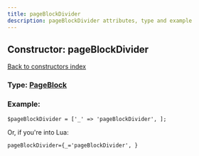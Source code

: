```yaml
---
title: pageBlockDivider
description: pageBlockDivider attributes, type and example
---
```

## Constructor: pageBlockDivider  
[Back to constructors index](index.md)






### Type: [PageBlock](../types/PageBlock.md)


### Example:

```
$pageBlockDivider = ['_' => 'pageBlockDivider', ];
```  

Or, if you're into Lua:  


```
pageBlockDivider={_='pageBlockDivider', }

```


